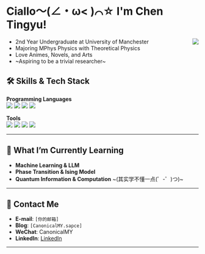 # Ciallo～(∠・ω< )⌒☆ I'm Chen Tingyu!

<a href="#">
  <img align="right" src="https://github-readme-stats.vercel.app/api?username=CanonicalMY&count_private=true&show_icons=true" />
</a>

- 2nd Year Undergraduate at University of Manchester
- Majoring MPhys Physics with Theoretical Physics
- Love Animes, Novels, and Arts
- ~Aspiring to be a trivial researcher~  
  


## 🛠 **Skills & Tech Stack**

**Programming Languages**  
![](https://img.shields.io/badge/-Python-3776AB?style=flat-square&logo=Python&logoColor=white)
![](https://img.shields.io/badge/-C++-00599C?style=flat-square&logo=cplusplus&logoColor=white)
![](https://img.shields.io/badge/-Mathematica-DD1100?style=flat-square&logo=wolfram&logoColor=white)
![](https://img.shields.io/badge/-LaTeX-008080?style=flat-square&logo=latex&logoColor=white)

**Tools**  
![](https://img.shields.io/badge/-Matplotlib-11557C?style=flat-square&logo=python&logoColor=white)
![](https://img.shields.io/badge/-NumPy-013243?style=flat-square&logo=numpy&logoColor=white)
![](https://img.shields.io/badge/-SciPy-8CAAE6?style=flat-square&logo=scipy&logoColor=white)
![](https://img.shields.io/badge/-TensorFlow-FF6F00?style=flat-square&logo=tensorflow&logoColor=white)


---

## 🌟 **What I’m Currently Learning**
- **Machine Learning & LLM**
- **Phase Transition & Ising Model**
- **Quantum Information & Computation** ~(其实学不懂一点(゜-゜)つ)~

---

## 💬 **Contact Me**
- **E-mail**: `[你的邮箱]`
- **Blog**: `[CanonicalMY.sapce]`
- **WeChat**: CanonicalMY
- **LinkedIn**: [LinkedIn](https://www.linkedin.com/)  

---

